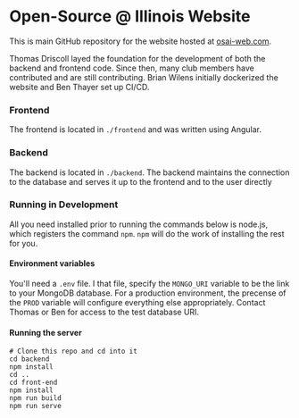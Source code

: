 
# Open-Source @ Illinois Website
This is main GitHub repository for the website hosted at [osai-web.com](https://osai-web.com).

Thomas Driscoll layed the foundation for the development of both the backend and frontend code.
Since then, many club members have contributed and are still contributing. 
Brian Wilens initially dockerized the website and Ben Thayer set up CI/CD.

### Frontend
The frontend is located in `./frontend` and was written using Angular.

### Backend
The backend is located in `./backend`. The backend maintains the connection to the database and serves it up to the frontend and to the user directly

### Running in Development
All you need installed prior to running the commands below is node.js, which registers the command `npm`. `npm` will do the work of installing the rest for you.


#### Environment variables
You'll need a `.env` file.
I that file, specify the `MONGO_URI` variable to be the link to your MongoDB database. For a production environment, the precense of the `PROD` variable will configure everything else appropriately.
Contact Thomas or Ben for access to the test database URI.

#### Running the server
```
# Clone this repo and cd into it
cd backend
npm install
cd ..
cd front-end
npm install
npm run build
npm run serve
```

